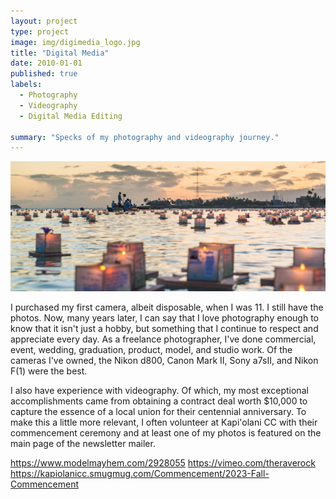 ```yaml
---
layout: project
type: project
image: img/digimedia_logo.jpg
title: "Digital Media"
date: 2010-01-01
published: true
labels:
  - Photography
  - Videography
  - Digital Media Editing

summary: "Specks of my photography and videography journey."
---
```


<img class="img-fluid" src="/img/digimedia_photo.jpg">

I purchased my first camera, albeit disposable, when I was 11. I still have the photos. Now, many years later, I can say that I love photography enough to know that it isn't just a hobby, but something that I continue to respect and appreciate every day. As a freelance photographer, I've done commercial, event, wedding, graduation, product, model, and studio work. Of the cameras I've owned, the Nikon d800, Canon Mark II, Sony a7sII, and Nikon F(1) were the best.

I also have experience with videography. Of which, my most exceptional accomplishments came from obtaining a contract deal worth $10,000 to capture the essence of a local union for their centennial anniversary. To make this a little more relevant, I often volunteer at Kapi'olani CC with their commencement ceremony and at least one of my photos is featured on the main page of the newsletter mailer.


https://www.modelmayhem.com/2928055
https://vimeo.com/theraverock
https://kapiolanicc.smugmug.com/Commencement/2023-Fall-Commencement
 
